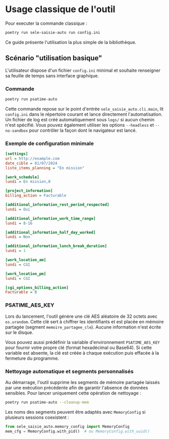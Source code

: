 # Usage classique de l'outil

Pour executer la commande classique :
```bash
poetry run sele-saisie-auto run config.ini
```

Ce guide présente l'utilisation la plus simple de la bibliothèque.

## Scénario "utilisation basique"

L'utilisateur dispose d'un fichier `config.ini` minimal et souhaite renseigner sa feuille de temps sans interface graphique.

### Commande

```bash
poetry run psatime-auto
```

Cette commande repose sur le point d'entrée `sele_saisie_auto.cli.main`, lit `config.ini` dans le répertoire courant et lance directement l'automatisation. Un fichier de log est créé automatiquement sous `logs/` si aucun chemin n'est spécifié.
Vous pouvez également utiliser les options `--headless` et `--no-sandbox` pour contrôler la façon dont le navigateur est lancé.

### Exemple de configuration minimale

```ini
[settings]
url = http://example.com
date_cible = 01/07/2024
liste_items_planning = "En mission"

[work_schedule]
lundi = En mission,8

[project_information]
billing_action = Facturable

[additional_information_rest_period_respected]
lundi = Oui

[additional_information_work_time_range]
lundi = 8-16

[additional_information_half_day_worked]
lundi = Non

[additional_information_lunch_break_duration]
lundi = 1

[work_location_am]
lundi = CGI

[work_location_pm]
lundi = CGI

[cgi_options_billing_action]
Facturable = B
```

### PSATIME_AES_KEY

Lors du lancement, l'outil génère une clé AES aléatoire de 32 octets avec
``os.urandom``. Cette clé sert à chiffrer les identifiants et est placée en
mémoire partagée (segment ``memoire_partagee_cle``). Aucune information n'est
écrite sur le disque.

Vous pouvez aussi prédéfinir la variable d'environnement ``PSATIME_AES_KEY``
pour fournir votre propre clé (format hexadécimal ou Base64). Si cette variable
est absente, la clé est créée à chaque exécution puis effacée à la fermeture
du programme.

### Nettoyage automatique et segments personnalisés

Au démarrage, l'outil supprime les segments de mémoire partagée laissés par une exécution précédente afin de garantir l'absence de données sensibles. Pour lancer uniquement cette opération de nettoyage :

```bash
poetry run psatime-auto --cleanup-mem
```

Les noms des segments peuvent être adaptés avec ``MemoryConfig`` si plusieurs sessions coexistent :

```python
from sele_saisie_auto.memory_config import MemoryConfig
mem_cfg = MemoryConfig.with_pid()  # ou MemoryConfig.with_uuid()
```


